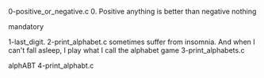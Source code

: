 
0-positive_or_negative.c
0. Positive anything is better than negative nothing

mandatory

1-last_digit.
2-print_alphabet.c
sometimes suffer from insomnia. And when I can't fall asleep, I play what I call the alphabet game
3-print_alphabets.c

alphABT
4-print_alphabt.c
